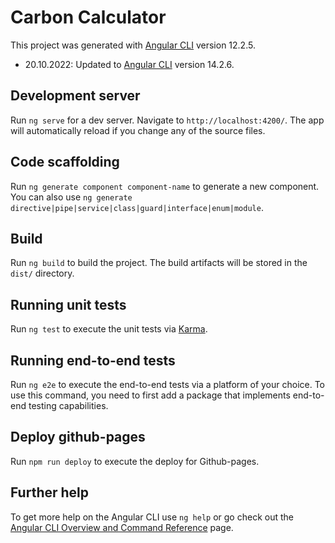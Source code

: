 # Carbon Calculator

This project was generated with [Angular CLI](https://github.com/angular/angular-cli) version 12.2.5.
- 20.10.2022: Updated to [Angular CLI](https://github.com/angular/angular-cli) version 14.2.6.

## Development server

Run `ng serve` for a dev server. Navigate to `http://localhost:4200/`. The app will automatically reload if you change any of the source files.

## Code scaffolding

Run `ng generate component component-name` to generate a new component. You can also use `ng generate directive|pipe|service|class|guard|interface|enum|module`.

## Build

Run `ng build` to build the project. The build artifacts will be stored in the `dist/` directory.

## Running unit tests

Run `ng test` to execute the unit tests via [Karma](https://karma-runner.github.io).

## Running end-to-end tests

Run `ng e2e` to execute the end-to-end tests via a platform of your choice. To use this command, you need to first add a package that implements end-to-end testing capabilities.

## Deploy github-pages
Run `npm run deploy` to execute the deploy for Github-pages.

## Further help

To get more help on the Angular CLI use `ng help` or go check out the [Angular CLI Overview and Command Reference](https://angular.io/cli) page.
